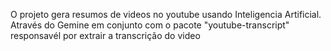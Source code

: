 O projeto gera resumos de videos no youtube usando Inteligencia Artificial. Através do Gemine em conjunto com o pacote "youtube-transcript" responsavél por extrair a transcrição do video

<!-- #### HOME
![home](Images/Home.png)

![resumo gerado por IA](Images/Resumo.png)

![transcrição do video](Images/Transcricao.png)

### Inicializando projeto

Navegue até a parta "frontend" e execute o comando

```bash
npm install
```

*Faça o mesmo na pasta "backend"

### Executando projeto

Para executar tando o backend quanto o frontend usamos o comando

```bash
npm run dev
```

### .env client
Crie o arquivo .env na pasta "frontend" seguindo o modelo abaixo

```bash
VITE_BACKEND_BASE_URL = "A URL PADRÂO DO SEU BACKEND (http://localhost:8000)"
```

### .env backend
Crie o arquivo .env na pasta "backend" seguindo o modelo abaixo

```bash
GEMINI_API_KEY = "SUA CHAVE DE ACESSO DO GEMINE"
```




 -->
